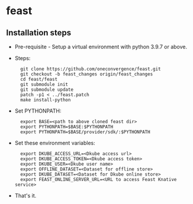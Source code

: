 # feast

## Installation steps

- Pre-requisite - Setup a virtual environment with python 3.9.7 or above.
- Steps:

        git clone https://github.com/oneconvergence/feast.git
        git checkout -b feast_changes origin/feast_changes
        cd feast/feast
        git submodule init
        git submodule update
        patch -p1 < ../feast.patch
        make install-python

- Set PYTHONPATH:

        export BASE=<path to above cloned feast dir>
        export PYTHONPATH=$BASE:$PYTHONPATH
        export PYTHONPATH=$BASE/provider/sdk/:$PYTHONPATH

- Set these environment variables:

        export DKUBE_ACCESS_URL=<Dkube access url>
        export DKUBE_ACCESS_TOKEN=<Dkube access token>
        export DKUBE_USER=<Dkube user name>
        export OFFLINE_DATASET=<Dataset for offline store>
        export DKUBE_DATASET=<Dataset for Dkube online store>
        export FEAST_ONLINE_SERVER_URL=<URL to access Feast Knative service>

- That's it.
